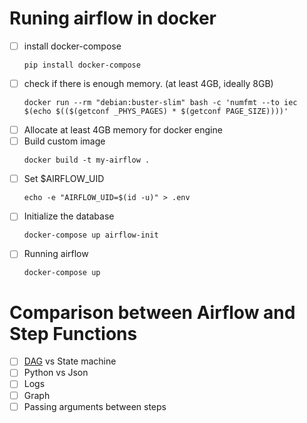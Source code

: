 # Runing airflow in docker

- [ ] install docker-compose
  ```
  pip install docker-compose
  ```
- [ ] check if there is enough memory. (at least 4GB, ideally 8GB)
  ```
  docker run --rm "debian:buster-slim" bash -c 'numfmt --to iec $(echo $(($(getconf _PHYS_PAGES) * $(getconf PAGE_SIZE))))'
  ```
- [ ] Allocate at least 4GB memory for docker engine 
- [ ] Build custom image
  ```
  docker build -t my-airflow .
  ```
- [ ] Set $AIRFLOW_UID
  ```
  echo -e "AIRFLOW_UID=$(id -u)" > .env
  ```
- [ ] Initialize the database 
  ```
  docker-compose up airflow-init
  ```
- [ ] Running airflow
  ```
  docker-compose up 
  ```

# Comparison between Airflow and Step Functions
- [ ] [DAG](https://airflow.apache.org/docs/apache-airflow/stable/concepts/dags.html) vs State machine
- [ ] Python vs Json
- [ ] Logs
- [ ] Graph
- [ ] Passing arguments between steps
